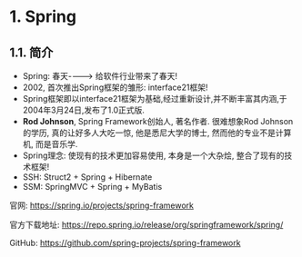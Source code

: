 # 1. Spring

## 1.1. 简介

* Spring: 春天----> 给软件行业带来了春天!
* 2002, 首次推出Spring框架的雏形: interface21框架!
* Spring框架即以interface21框架为基础,经过重新设计,并不断丰富其内涵,于2004年3月24日,发布了1.0正式版.
* **Rod Johnson**, Spring Framework创始人, 著名作者. 很难想象Rod Johnson的学历, 真的让好多人大吃一惊, 他是悉尼大学的博士, 然而他的专业不是计算机, 而是音乐学.
* Spring理念: 使现有的技术更加容易使用, 本身是一个大杂烩, 整合了现有的技术框架! 
* SSH: Struct2 + Spring + Hibernate
* SSM: SpringMVC + Spring + MyBatis

官网: https://spring.io/projects/spring-framework

官方下载地址: https://repo.spring.io/release/org/springframework/spring/

GitHub: https://github.com/spring-projects/spring-framework





